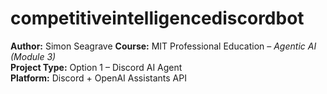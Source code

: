 # competitiveintelligencediscordbot

**Author:** Simon Seagrave 
**Course:** MIT Professional Education – *Agentic AI (Module 3)*  
**Project Type:** Option 1 – Discord AI Agent  
**Platform:** Discord + OpenAI Assistants API  
